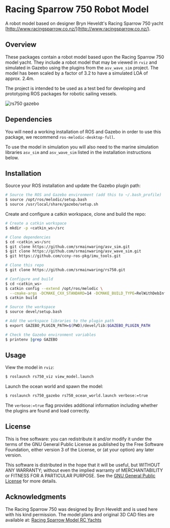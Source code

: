 # Racing Sparrow 750 Robot Model

A robot model based on designer Bryn Heveldt's Racing Sparrow 750 yacht
[http://www.racingsparrow.co.nz/](http://www.racingsparrow.co.nz/).

## Overview

These packages contain a robot model based upon the Racing Sparrow 750
model yacht. They include a robot model that may be viewed in `rviz` and 
simulated in Gazebo using the plugins from the `asv_wave_sim` project.
The model has been scaled by a factor of 3.2 to have a simulated LOA of approx. 2.4m.

The project is intended to be used as a test bed for developing
and prototyping ROS packages for robotic sailing vessels. 

![rs750 gazebo](https://github.com/srmainwaring/rs750/wiki/images/rs750_gazebo_camera.png)

## Dependencies

You will need a working installation of ROS and Gazebo in order to use this package,
we recommend `ros-melodic-desktop-full`.

To use the model in simulation you will also need to the marine simulation libraries
`asv_sim` and `asv_wave_sim` listed in the installation instructions below.

## Installation

Source your ROS installation and update the Gazebo plugin path:

```bash
# Source the ROS and Gazebo environment (add this to ~/.bash_profile)
$ source /opt/ros/melodic/setup.bash
$ source /usr/local/share/gazebo/setup.sh
```

Create and configure a catkin workspace, clone and build the repo:

```bash
# Create a catkin workspace 
$ mkdir -p <catkin_ws>/src

# Clone dependencies
$ cd <catkin_ws>/src
$ git clone https://github.com/srmainwaring/asv_sim.git
$ git clone https://github.com/srmainwaring/asv_wave_sim.git
$ git https://github.com/ccny-ros-pkg/imu_tools.git

# Clone this repo
$ git clone https://github.com/srmainwaring/rs750.git

# Configure and build
$ cd <catkin_ws>
$ catkin config --extend /opt/ros/melodic \
  --cmake-args -DCMAKE_CXX_STANDARD=14 -DCMAKE_BUILD_TYPE=RelWithDebInfo 
$ catkin build

# Source the workspace
$ source devel/setup.bash

# Add the workspace libraries to the plugin path
$ export GAZEBO_PLUGIN_PATH=$(PWD)/devel/lib:$GAZEBO_PLUGIN_PATH

# Check the Gazebo environment variables
$ printenv |grep GAZEBO
```

## Usage

View the model in `rviz`:

```bash
$ roslaunch rs750_viz view_model.launch
```

Launch the ocean world and spawn the model:

```bash
$ roslaunch rs750_gazebo rs750_ocean_world.launch verbose:=true
```

The `verbose:=true` flag provides additional information including whether
the plugins are found and load correctly.

## License

This is free software: you can redistribute it and/or modify
it under the terms of the GNU General Public License as published by
the Free Software Foundation, either version 3 of the License, or
(at your option) any later version.

This software is distributed in the hope that it will be useful,
but WITHOUT ANY WARRANTY; without even the implied warranty of
MERCHANTABILITY or FITNESS FOR A PARTICULAR PURPOSE.  See the
[GNU General Public License](LICENSE) for more details.

## Acknowledgments

The Racing Sparrow 750 was designed by Bryn Heveldt and is used here with his kind permission.
The model plans and original 3D CAD files are available at:
[Racing Sparrow Model RC Yachts](http://www.racingsparrow.co.nz/theboat/)

